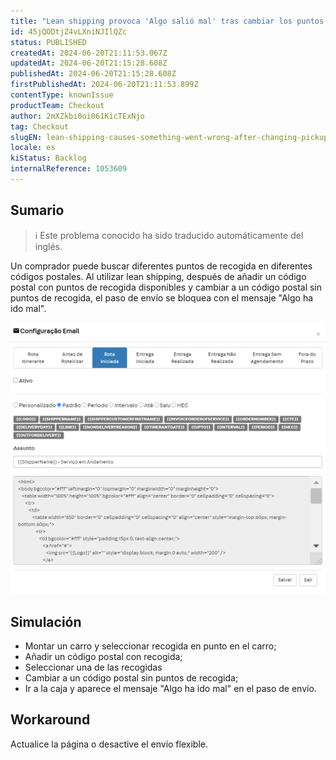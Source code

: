 ```yaml
---
title: "Lean shipping provoca 'Algo salió mal' tras cambiar los puntos de recogida"
id: 45jQODtjZ4vLXniNJIlQZc
status: PUBLISHED
createdAt: 2024-06-20T21:11:53.067Z
updatedAt: 2024-06-20T21:15:28.608Z
publishedAt: 2024-06-20T21:15:28.608Z
firstPublishedAt: 2024-06-20T21:11:53.899Z
contentType: knownIssue
productTeam: Checkout
author: 2mXZkbi0oi061KicTExNjo
tag: Checkout
slugEN: lean-shipping-causes-something-went-wrong-after-changing-pickup-points
locale: es
kiStatus: Backlog
internalReference: 1053609
---
```


## Sumario

>ℹ️ Este problema conocido ha sido traducido automáticamente del inglés.


Un comprador puede buscar diferentes puntos de recogida en diferentes códigos postales. Al utilizar lean shipping, después de añadir un código postal con puntos de recogida disponibles y cambiar a un código postal sin puntos de recogida, el paso de envío se bloquea con el mensaje "Algo ha ido mal".

 ![](https://raw.githubusercontent.com/vtexdocs/help-center-content/refs/heads/main/_1.png)


##

## Simulación



- Montar un carro y seleccionar recogida en punto en el carro;
- Añadir un código postal con recogida;
- Seleccionar una de las recogidas
- Cambiar a un código postal sin puntos de recogida;
- Ir a la caja y aparece el mensaje "Algo ha ido mal" en el paso de envío.



## Workaround


Actualice la página o desactive el envío flexible.




